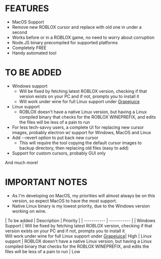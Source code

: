 # FEATURES

- MacOS Support
- Remove new ROBLOX cursor and replace with old one in under a second
- Works before or in a ROBLOX game, no need to worry about corruption
- Node.JS binary precompiled for supported platforms
- Completely FREE
- Handy automated tool


# TO BE ADDED

- Windows support
  - Will be fixed by fetching latest ROBLOX version, checking if that version exists on your PC and if not, prompts you to install it
  - Will work under wine for full Linux support under [Grapejuice](https://gitlab.com/brinkervii/grapejuice)
- Linux support
  - ROBLOX doesn't have a native Linux version, but having a Linux compiled binary that checks for the ROBLOX WINEPREFIX, and edits the files will be less of a pain to run
- For less tech-savvy users, a complete UI for replacing new cursor images, probably electron w/ support for Windows, MacOS and Linux
- Add --revert option to put back new cursor
  - This will require the tool copying the default cursor images to backup directory, then replacing old files (easy to add)
- Support for custom cursors, probably GUI only


And much more!

# IMPORTANT NOTES

- As I'm developing on MacOS, my priorities will almost always be on this version, so expect MacOS to have the most support.
- Native Linux binary is my lowest priority, due to the Windows version working on wine.


| To be added | Description | Priority |
| ----------- | ----------- |
| Windows Support      | Will be fixed by fetching latest ROBLOX version, checking if that version exists on your PC and if not, prompts you to install it <br> Will work under wine for full Linux support under [Grapejuice](https://gitlab.com/brinkervii/grapejuice)| High 
| Linux support  | ROBLOX doesn't have a native Linux version, but having a Linux compiled binary that checks for the ROBLOX WINEPREFIX, and edits the files will be less of a pain to run | Low

